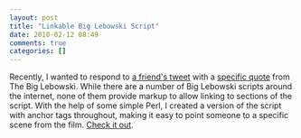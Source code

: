 ```yaml
---
layout: post
title: "Linkable Big Lebowski Script"
date: 2010-02-12 08:49
comments: true
categories: []
---
```

Recently, I wanted to respond to <a href="http://twitter.com/peasleer/status/8136443388">a friend's tweet</a>
with a <a href="http://twitter.com/dinomite/status/8138332322">specific quote</a> from The Big Lebowski.  While there are a number of Big Lebowski scripts around
the internet, none of them provide markup to allow linking to sections of the script.  With the
help of some simple Perl, I created a version of the script with anchor tags throughout, making it
easy to point someone to a specific scene from the film.  <a href="http://dinomite.net/~dinomite/lebowski.html">Check it
out</a>.
